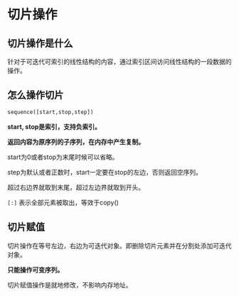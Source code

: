 # 切片操作

## 切片操作是什么

针对于可迭代可索引的线性结构的内容，通过索引区间访问线性结构的一段数据的操作。

## 怎么操作切片

```python
sequence([start,stop,step])
```

**start, stop是索引，支持负索引。**

**返回内容为原序列的子序列，在内存中产生复制。**

start为0或者stop为末尾时候可以省略。

step为默认或者正数时，start一定要在stop的左边，否则返回空序列。

超过右边界就取到末尾，超过左边界就取到开头。

`[:]` 表示全部元素被取出，等效于copy\(\)

## 切片赋值

切片操作在等号左边，右边为可迭代对象。即删除切片元素并在分割处添加可迭代对象。

**只能操作可变序列。**

切片赋值操作是就地修改，不影响内存地址。



